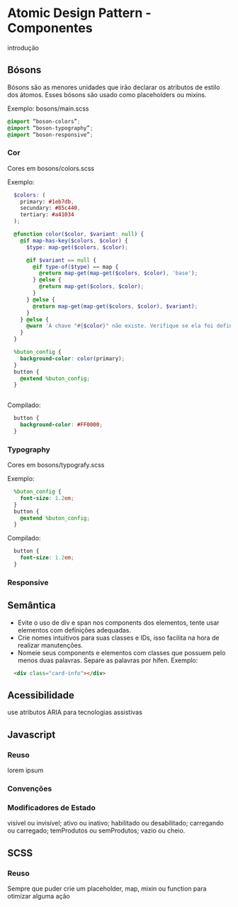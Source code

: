 # Atomic Design Pattern - Componentes

introdução

## Bósons 
Bósons são as menores unidades que irão declarar os atributos de estilo dos átomos. Esses bósons são usado como placeholders ou mixins. 

Exemplo:
bosons/main.scss

```scss
@import “boson-colors”;
@import “boson-typography”;
@import “boson-responsive”;
```


### Cor 
Cores em bosons/colors.scss

Exemplo:

```scss
  $colors: (
    primary: #1eb7db,
    secundary: #85c440,
    tertiary: #a41034
  );

  @function color($color, $variant: null) {
    @if map-has-key($colors, $color) {
      $type: map-get($colors, $color);

      @if $variant == null {
        @if type-of($type) == map {
          @return map-get(map-get($colors, $color), 'base');
        } @else {
          @return map-get($colors, $color);
        }  
      } @else {
        @return map-get(map-get($colors, $color), $variant); 
      }
    } @else {
      @warn 'A chave "#{$color}" não existe. Verifique se ela foi definida no mpapa "$colors"!';
    }
  }  

  %buton_config {
    background-color: color(primary);
  }
  button {
    @extend %buton_config;
  }
  
```
Compilado:

```scss
  button {
    background-color: #FF0000;
  }
```

### Typography 
Cores em bosons/typografy.scss

Exemplo:

```scss
  %buton_config {
    font-size: 1.2em;
  }
  button {
    @extend %buton_config;
  }
```
Compilado:

```scss
  button {
    font-size: 1.2em;
  }
```
### Responsive


## Semântica
* Evite o uso de div e span nos components dos elementos, tente usar elementos com definições adequadas.
* Crie nomes intuitivos para suas classes e IDs, isso facilita na hora de realizar manutenções.  
* Nomeie seus components e elementos com classes que possuem pelo menos duas palavras. Separe as palavras por hífen. 
  Exemplo:
  
```html
  <div class="card-info"></div>
```
 
## Acessibilidade
use atributos ARIA para tecnologias assistivas

## Javascript

### Reuso
lorem ipsum

### Convenções

### Modificadores de Estado

visível ou invisível;
ativo ou inativo;
habilitado ou desabilitado;
carregando ou carregado;
temProdutos ou semProdutos;
vazio ou cheio.

## SCSS
### Reuso
Sempre que puder crie um placeholder, map, mixin ou function para otimizar alguma ação

